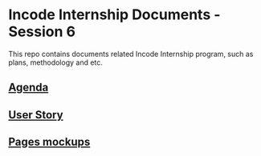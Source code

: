 # Incode Internship Documents - Session 6

This repo contains documents related Incode Internship program,
such as plans, methodology and etc.

## [Agenda](https://github.com/IncodeInternship/docs6/blob/master/agenda.md)

## [User Story](https://github.com/IncodeInternship/docs6/blob/master/user-story.md)

## [Pages mockups](https://github.com/IncodeInternship/docs6/blob/master/mockups)

